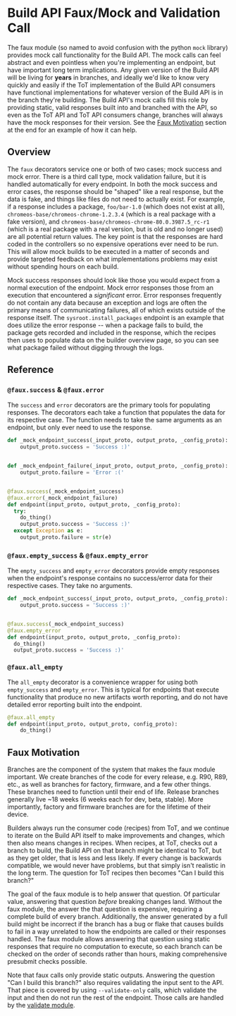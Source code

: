 # Build API Faux/Mock and Validation Call

The faux module (so named to avoid confusion with the python `mock` library)
provides mock call functionality for the Build API.
The mock calls can feel abstract and even pointless when you're implementing
an endpoint, but have important long term implications.
Any given version of the Build API will be living for **years** in branches,
and ideally we'd like to know very quickly and easily if the ToT implementation
of the Build API consumers have functional implementations for whatever version
of the Build API is in the branch they're building.
The Build API's mock calls fill this role by providing static, valid responses
built into and branched with the API, so even as the ToT API and ToT API
consumers change, branches will always have the mock responses for their
version.
See the [Faux Motivation](#faux-motivation) section at the end for an example
of how it can help.


## Overview

The `faux` decorators service one or both of two cases; mock success and
mock error.
There is a third call type, mock validation failure, but it is handled
automatically for every endpoint.
In both the mock success and error cases, the response should be "shaped"
like a real response, but the data is fake, and things like files do not
need to actually exist.
For example, if a response includes a package, `foo/bar-1.0` (which does
not exist at all), `chromeos-base/chromeos-chrome-1.2.3.4` (which is a real
package with a fake version), and
`chromeos-base/chromeos-chrome-80.0.3987.5_rc-r1` (which is a real package
with a real version, but is old and no longer used) are all potential return
values.
The key point is that the responses are hard coded in the controllers so no
expensive operations ever need to be run.
This will allow mock builds to be executed in a matter of seconds and provide
targeted feedback on what implementations problems may exist without spending
hours on each build.

Mock success responses should look like those you would expect from a normal
execution of the endpoint.
Mock error responses those from an execution that encountered a _significant_
error.
Error responses frequently do not contain any data because an exception and
logs are often the primary means of communicating failures, all of which
exists outside of the response itself.
The `sysroot.install_packages` endpoint is an example that does utilize the
error response -- when a package fails to build, the package gets recorded
and included in the response, which the recipes then uses to populate data on
the builder overview page, so you can see what package failed without digging
through the logs.


## Reference

### `@faux.success` & `@faux.error`

The `success` and `error` decorators are the primary tools for populating
responses.
The decorators each take a function that populates the data for its
respective case.
The function needs to take the same arguments as an endpoint, but only ever
need to use the response.

```python
def _mock_endpoint_success(_input_proto, output_proto, _config_proto):
    output_proto.success = 'Success :)'


def _mock_endpoint_failure(_input_proto, output_proto, _config_proto):
    output_proto.failure = 'Error :('


@faux.success(_mock_endpoint_success)
@faux.error(_mock_endpoint_failure)
def endpoint(input_proto, output_proto, _config_proto):
  try:
    do_thing()
    output_proto.success = 'Success :)'
  except Exception as e:
    output_proto.failure = str(e)
```

### `@faux.empty_success` & `@faux.empty_error`

The `empty_success` and `empty_error` decorators provide empty responses
when the endpoint's response contains no success/error data for their
respective cases.
They take no arguments.

```python
def _mock_endpoint_success(_input_proto, output_proto, _config_proto):
    output_proto.success = 'Success :)'


@faux.success(_mock_endpoint_success)
@faux.empty_error
def endpoint(input_proto, output_proto, _config_proto):
  do_thing()
  output_proto.success = 'Success :)'
```

### `@faux.all_empty`

The `all_empty` decorator is a convenience wrapper for using both
`empty_success` and `empty_error`.
This is typical for endpoints that execute functionality that produce no
new artifacts worth reporting, and do not have detailed error reporting
built into the endpoint.

```python
@faux.all_empty
def endpoint(input_proto, output_proto, config_proto):
    do_thing()
```


## Faux Motivation

Branches are the component of the system that makes the faux module important.
We create branches of the code for every release, e.g. R90, R89, etc., as well
as branches for factory, firmware, and a few other things.
These branches need to function until their end of life.
Release branches generally live ~18 weeks (6 weeks each for dev, beta, stable).
More importantly, factory and firmware branches are for the lifetime of their
device.

Builders always run the consumer code (recipes) from ToT, and we continue to
iterate on the Build API itself to make improvements and changes, which then
also means changes in recipes.
When recipes, at ToT, checks out a branch to build, the Build API on that branch
might be identical to ToT, but as they get older, that is less and less likely.
If every change is backwards compatible, we would never have problems, but
that simply isn't realistic in the long term.
The question for ToT recipes then becomes "Can I build this branch?"

The goal of the faux module is to help answer that question.
Of particular value, answering that question *before* breaking changes land.
Without the faux module, the answer the that question is expensive, requiring
a complete build of every branch.
Additionally, the answer generated by a full build might be incorrect if the
branch has a bug or flake that causes builds to fail in a way unrelated to how
the endpoints are called or their responses handled.
The faux module allows answering that question using static responses that
require no computation to execute, so each branch can be checked on the order
of seconds rather than hours, making comprehensive presubmit checks possible.

Note that faux calls only provide static outputs.
Answering the question "Can I build this branch?" also requires validating
the input sent to the API.
That piece is covered by using `--validate-only` calls, which validate the input
and then do not run the rest of the endpoint.
Those calls are handled by the [validate module](./validation.md).
